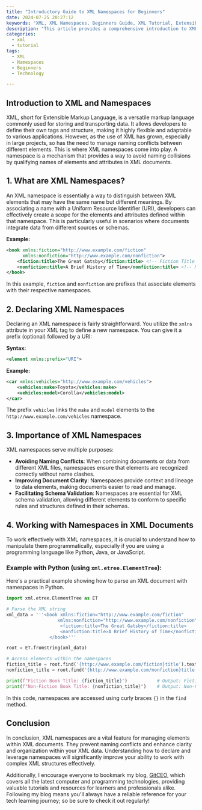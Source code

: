 ```yaml
---
title: "Introductory Guide to XML Namespaces for Beginners"
date: 2024-07-25 20:27:12
keywords: "XML, XML Namespaces, Beginners Guide, XML Tutorial, Extensible Markup Language, XML usage"
description: "This article provides a comprehensive introduction to XML Namespaces for beginners, explaining the concept of XML and why namespaces are essential. It covers the definition of XML Namespaces, how to declare them, and their importance in preventing naming conflicts. With detailed examples and step-by-step instructions, this guide is perfect for anyone looking to understand XML namespaces and their practical uses. Whether you are a developer or a student, this tutorial will enhance your understanding of XML and help you effectively work with namespaces in your projects."
categories:
  - xml
  - tutorial
tags:
  - XML
  - Namespaces
  - Beginners
  - Technology

---
```


## Introduction to XML and Namespaces

XML, short for Extensible Markup Language, is a versatile markup language commonly used for storing and transporting data. It allows developers to define their own tags and structure, making it highly flexible and adaptable to various applications. However, as the use of XML has grown, especially in large projects, so has the need to manage naming conflicts between different elements. This is where XML namespaces come into play. A namespace is a mechanism that provides a way to avoid naming collisions by qualifying names of elements and attributes in XML documents.

<!-- more -->

## 1. What are XML Namespaces?

An XML namespace is essentially a way to distinguish between XML elements that may have the same name but different meanings. By associating a name with a Uniform Resource Identifier (URI), developers can effectively create a scope for the elements and attributes defined within that namespace. This is particularly useful in scenarios where documents integrate data from different sources or schemas.

**Example:**
```xml
<book xmlns:fiction="http://www.example.com/fiction"
      xmlns:nonfiction="http://www.example.com/nonfiction">
    <fiction:title>The Great Gatsby</fiction:title> <!-- Fiction Title -->
    <nonfiction:title>A Brief History of Time</nonfiction:title> <!-- Non-Fiction Title -->
</book>
```
In this example, `fiction` and `nonfiction` are prefixes that associate elements with their respective namespaces.

## 2. Declaring XML Namespaces

Declaring an XML namespace is fairly straightforward. You utilize the `xmlns` attribute in your XML tag to define a new namespace. You can give it a prefix (optional) followed by a URI:

**Syntax:**
```xml
<element xmlns:prefix="URI">
```

**Example:**
```xml
<car xmlns:vehicles="http://www.example.com/vehicles">
    <vehicles:make>Toyota</vehicles:make>
    <vehicles:model>Corolla</vehicles:model>
</car>
```
The prefix `vehicles` links the `make` and `model` elements to the `http://www.example.com/vehicles` namespace.

## 3. Importance of XML Namespaces

XML namespaces serve multiple purposes:

- **Avoiding Naming Conflicts**: When combining documents or data from different XML files, namespaces ensure that elements are recognized correctly without name clashes.
- **Improving Document Clarity**: Namespaces provide context and lineage to data elements, making documents easier to read and manage.
- **Facilitating Schema Validation**: Namespaces are essential for XML schema validation, allowing different elements to conform to specific rules and structures defined in their schemas.

## 4. Working with Namespaces in XML Documents

To work effectively with XML namespaces, it is crucial to understand how to manipulate them programmatically, especially if you are using a programming language like Python, Java, or JavaScript.

### Example with Python (using `xml.etree.ElementTree`):

Here's a practical example showing how to parse an XML document with namespaces in Python.

```python
import xml.etree.ElementTree as ET

# Parse the XML string
xml_data = '''<book xmlns:fiction="http://www.example.com/fiction"
                   xmlns:nonfiction="http://www.example.com/nonfiction">
                    <fiction:title>The Great Gatsby</fiction:title>
                    <nonfiction:title>A Brief History of Time</nonfiction:title>
                </book>'''

root = ET.fromstring(xml_data)

# Access elements within the namespaces
fiction_title = root.find('{http://www.example.com/fiction}title').text
nonfiction_title = root.find('{http://www.example.com/nonfiction}title').text

print(f"Fiction Book Title: {fiction_title}")           # Output: Fiction Book Title: The Great Gatsby
print(f"Non-Fiction Book Title: {nonfiction_title}")    # Output: Non-Fiction Book Title: A Brief History of Time
```
In this code, namespaces are accessed using curly braces `{}` in the `find` method.

## Conclusion

In conclusion, XML namespaces are a vital feature for managing elements within XML documents. They prevent naming conflicts and enhance clarity and organization within your XML data. Understanding how to declare and leverage namespaces will significantly improve your ability to work with complex XML structures effectively. 

Additionally, I encourage everyone to bookmark my blog, [GitCEO](https://gitceo.com), which covers all the latest computer and programming technologies, providing valuable tutorials and resources for learners and professionals alike. Following my blog means you'll always have a reliable reference for your tech learning journey; so be sure to check it out regularly!